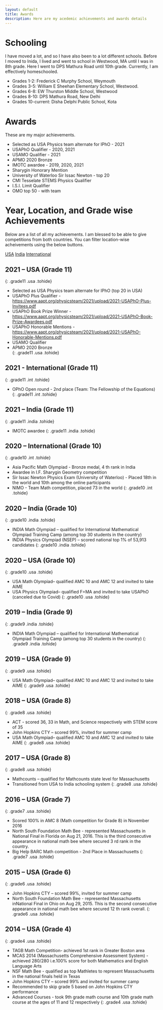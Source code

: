 ```yaml
---
layout: default
title: Awards
description: Here are my acedemic achievements and awards details
---
```


# Schooling
I have moved a lot, and so I have also been to a lot different schools.
Before I moved to Inida, I lived and went to school in Westwood, MA until I was in 8th grade.
Here I went to DPS Mathura Road until 10th grade. Currently, I am effectively homeschooled.
- Grades 1-2: Frederick C Murphy School, Weymouth
- Grades 3-5: William E Sheehan Elementary School, Westwood.
- Grades 6-8: EW Thurston Middle School, Westwood
- Grades 8-10: DPS Mathura Road, New Delhi
- Grades 10-current: Disha Delphi Public School, Kota

# Awards
These are my major achievements.

- Selected as USA Physics team alternate for IPhO - 2021 
- USAPhO Qualifier - 2020, 2021   
- USAMO Qualifier - 2021   
- APMO 2020 Bronze  
- IMOTC awardee - 2019, 2020, 2021
- Sharygin Honorary Mention   
- University of Waterloo Sir Issac Newton - top 20   
- CMI Tesselate STEMS Physics Qualifier   
- I.S.I. Limit Qualifier   
- OMO top 50 - with team

# Year, Location, and Grade wise Achievements

Below are a list of all my achievements. I am blessed to be able to give competitions from 
both countries. You can filter location-wise acheivements using the below buttons.

<div class="outer-interactive">
<a id="usa" class="interactive" href="#year-location-and-grade-wise-achievements">USA</a>
<a id="india" class="interactive" href="#year-location-and-grade-wise-achievements">India</a>
<a id="int" class="interactive" href="#year-location-and-grade-wise-achievements">International</a>
</div>

## 2021 – USA (Grade 11)
{: .grade11 .usa  .tohide}
- Selected as USA Physics team alternate for IPhO (top 20 in USA)
- USAPhO Plus Qualifier - <https://www.aapt.org/physicsteam/2021/upload/2021-USAPhO-Plus-Invitees.pdf>
- USAPhO Book Prize Winner - <https://www.aapt.org/physicsteam/2021/upload/2021-USAPhO-Book-Prize-Awardees.pdf>
- USAPhO Honorable Mentions - <https://www.aapt.org/physicsteam/2021/upload/2021-USAPhO-Honorable-Mentions.pdf>
- USAMO Qualifier   
- APMO 2020 Bronze  
{: .grade11 .usa .tohide}

## 2021 - International (Grade 11)
{: .grade11 .int .tohide}
- OPhO Open round - 2nd place (Team: The Fellowship of the Equations)
{: .grade11 .int .tohide}

## 2021 – India (Grade 11)
{: .grade11 .india .tohide}
- IMOTC awardee 
{: .grade11 .india .tohide}

## 2020 – International (Grade 10)
{: .grade10 .int .tohide}
- Asia Pacific Math Olympiad - Bronze medal, 4 th rank in India
- Awardee in I.F. Sharygin Geometry competition
- Sir Issac Newton Physics Exam (University of Waterloo) - Placed 18th in the world and 10th among the online participants
- NIMO - Team Math competition, placed 73 in the world
{: .grade10 .int .tohide}

## 2020 – India (Grade 10)
{: .grade10 .india .tohide}
- INDIA Math Olympiad – qualified for International Mathematical Olympiad Training Camp (among top 30 students in the country)
- INDIA Physics Olympiad (NSEP) – scored national top 1% of 53,913 candidates
{: .grade10 .india .tohide}

## 2020 – USA (Grade 10)
{: .grade10 .usa .tohide}
- USA Math Olympiad– qualified AMC 10 and AMC 12 and invited to take AIME
- USA Physics Olympiad– qualified F=MA and invited to take USAPhO (canceled due to Covid)
{: .grade10 .usa .tohide}

## 2019 – India (Grade 9)
{: .grade9 .india .tohide}
- INDIA Math Olympiad – qualified for International Mathematical Olympiad Training Camp (among top 30 students in the country)
{: .grade9 .india .tohide}

## 2019 – USA (Grade 9)
{: .grade9 .usa .tohide}
- USA Math Olympiad– qualified AMC 10 and AMC 12 and invited to take AIME
{: .grade9 .usa .tohide}

## 2018 – USA (Grade 8)
{: .grade8 .usa .tohide}
- ACT - scored 36, 33 in Math, and Science respectively with STEM score of 35
- John Hopkins CTY – scored 99%, invited for summer camp
- USA Math Olympiad– qualified AMC 10 and AMC 12 and invited to take AIME
{: .grade8 .usa .tohide}

## 2017 – USA (Grade 8)
{: .grade8 .usa .tohide}
- Mathcounts – qualified for Mathcounts state level for Massachusetts
- Transitioned from USA to India schooling system
{: .grade8 .usa .tohide}

## 2016 – USA (Grade 7)
{: .grade7 .usa .tohide}
- Scored 100% in AMC 8 (Math competition for Grade 8) in November 2016
- North South Foundation Math Bee - represented Massachusetts in National Final in Florida on Aug 21, 2016. This is the third consecutive appearance in national math bee where secured 3 rd rank in the country.
- Big Help BARC Math competition - 2nd Place in Massachusetts
{: .grade7 .usa .tohide}

## 2015 – USA (Grade 6)
{: .grade6 .usa .tohide}
- John Hopkins CTY – scored 99%, invited for summer camp
- North South Foundation Math Bee - represented Massachusetts inNational Final in Ohio on Aug 29, 2015. This is the second consecutive
appearance in national math bee where secured 12 th rank overall.
{: .grade6 .usa .tohide}

## 2014 – USA (Grade 4)
{: .grade4 .usa .tohide}
- TAGB Math Competition- achieved 1st rank in Greater Boston area
- MCAS 2014 (Massachusetts Comprehensive Assessment System) - achieved 280/280 i.e.100% score for both Mathematics and English Language Arts
- NSF Math Bee - qualified as top Mathletes to represent Massachusetts in the national finals held in Texas
- John Hopkins CTY – scored 99% and invited for summer camp
- Recommended to skip grade 5 based on John Hopkins CTY performance
- Advanced Courses - took 9th grade math course and 10th grade math course at the ages of 11 and 12 respectively
{: .grade4 .usa .tohide}

<script src="/assets/js/awards.js" ></script>
